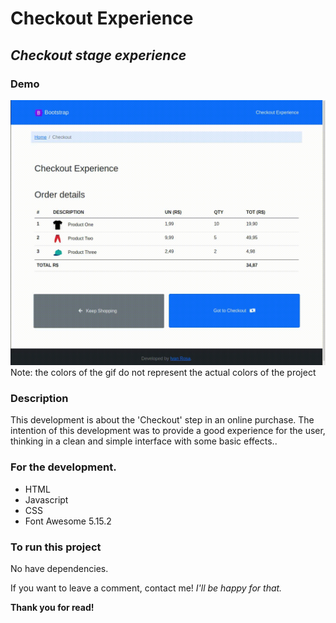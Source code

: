 # Checkout Experience

## _Checkout stage experience_

### Demo

![Development Demo](assets/img/demo/demo.gif)
Note: the colors of the gif do not represent the actual colors of the project

### Description

This development is about the 'Checkout' step in an online purchase. 
The intention of this development was to provide a good experience for the user, thinking in a clean and simple interface with some basic effects..

### For the development.

- HTML
- Javascript
- CSS
- Font Awesome 5.15.2

### To run this project

No have dependencies.

If you want to leave a comment, contact me! 
_I'll be happy for that._

**Thank you for read!**
